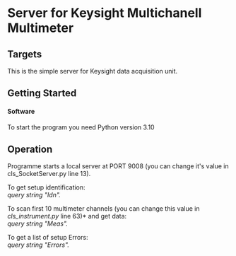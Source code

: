 # Server for Keysight Multichanell Multimeter

## Targets
This is the simple server for Keysight data acquisition unit.

## Getting Started
#### Software
To start the program you need Python version 3.10

## Operation

Programme starts a local server at PORT 9008 (you can change it's value in cls_SocketServer.py line 13).


To get setup identification: <br/>*query string "Idn".*<br/>

To scan first 10 multimeter channels (you can change this value in *cls_instrument.py* line 63)*
and get data:<br/>
*query string "Meas".*<br/>

To get a list of setup Errors: <br/>
*query string "Errors".*

